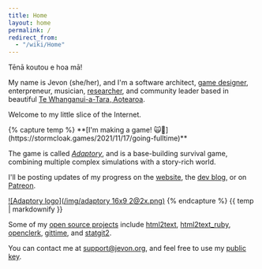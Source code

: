 ```yaml
---
title: Home
layout: home
permalink: /
redirect_from:
  - "/wiki/Home"
---
```


Tēnā koutou e hoa mā!

My name is Jevon (she/her), and I'm a software architect, [game designer](https://stormcloak.games), enterpreneur, musician, [researcher](/wiki/Research.md), and community leader based in beautiful [Te Whanganui-a-Tara, Aotearoa](https://wellingtonnz.com).

Welcome to my little slice of the Internet.

<section class="alert">
{% capture temp %}
**[I'm making a game! 🙀🎉](https://stormcloak.games/2021/11/17/going-fulltime)**
  
The game is called _[Adaptory](https://adaptorygame.com)_, and is a base-building survival game, combining multiple complex simulations with a story-rich world.

I'll be posting updates of my progress on the [website](https://adaptorygame.com), the [dev blog](https://stormcloak.games/blog), or on [Patreon](https://patreon.com/jevon).

[![Adaptory logo](/img/adaptory 16x9 2@2x.png)](https://adaptorygame.com)
{% endcapture %}
{{ temp | markdownify }}
</section>

Some of my [open source projects](https://github.com/soundasleep) include
[html2text](https://github.com/soundasleep/html2text),
[html2text_ruby](https://github.com/soundasleep/html2text_ruby),
[openclerk](https://github.com/soundasleep/openclerk),
[gittime](https://github.com/soundasleep/gittime), and
[statgit2](https://github.com/soundasleep/statgit2).

You can contact me at [support@jevon.org](mailto:support@jevon.org), and feel free to use my [public key](/wiki/Public_Key.md).
